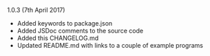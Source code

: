 1.0.3 (7th April 2017)

* Added keywords to package.json
* Added JSDoc comments to the source code
* Added this CHANGELOG.md
* Updated README.md with links to a couple of example programs


